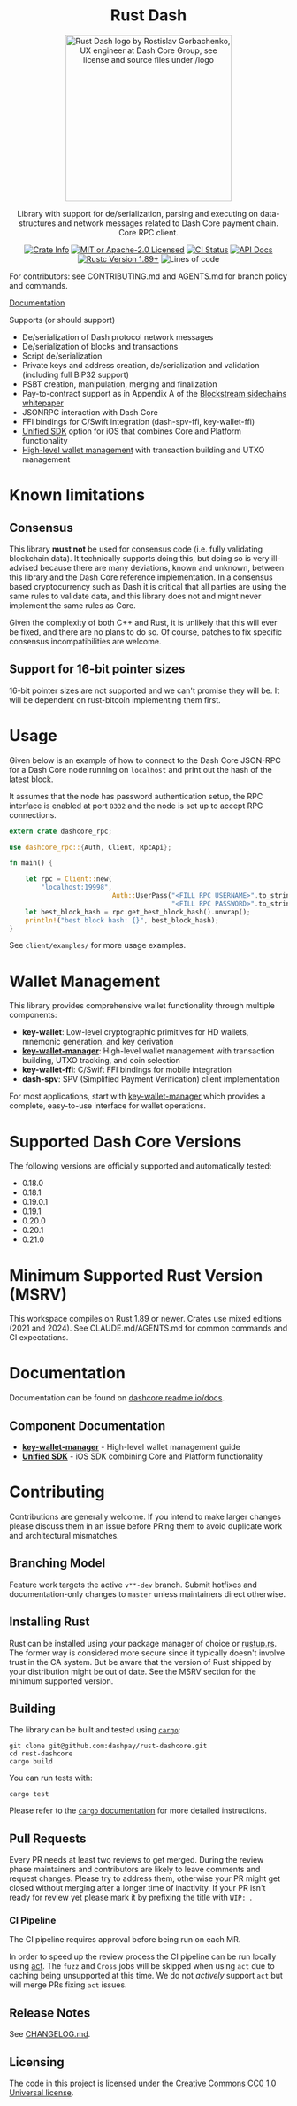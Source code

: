 <div align="center">
  <h1>Rust Dash</h1>

  <img alt="Rust Dash logo by Rostislav Gorbachenko, UX engineer at Dash Core Group, see license and source files under /logo" src="./logo/rust-dash-together.png" width="300" />

  <p>Library with support for de/serialization, parsing and executing on data-structures
    and network messages related to Dash Core payment chain. Core RPC client.
  </p>

  <p>
    <a href="https://crates.io/crates/dash"><img alt="Crate Info" src="https://img.shields.io/crates/v/dash.svg"/></a>
    <a href="https://github.com/dashevo/rust-dashcore/blob/master/LICENSE"><img alt="MIT or Apache-2.0 Licensed" src="https://img.shields.io/badge/license-MIT%2FApache--2.0-blue.svg"/></a>
    <a href="https://github.com/dashevo/rust-dashcore/actions?query=workflow%3AContinuous%20integration"><img alt="CI Status" src="https://github.com/dashevo/rust-dashcore/workflows/Continuous%20integration/badge.svg"></a>
    <a href="https://docs.rs"><img alt="API Docs" src="https://img.shields.io/badge/docs.rs-rust--dashcore-green"/></a>
    <a href="#minimum-supported-rust-version-msrv"><img alt="Rustc Version 1.89+" src="https://img.shields.io/badge/rustc-1.89%2B-lightgrey.svg"/></a>
    <img alt="Lines of code" src="https://img.shields.io/tokei/lines/github/dashevo/rust-dashcore">
  </p>
</div>

For contributors: see CONTRIBUTING.md and AGENTS.md for branch policy and commands.

[Documentation](https://dashcore.readme.io/docs)

Supports (or should support)

* De/serialization of Dash protocol network messages
* De/serialization of blocks and transactions
* Script de/serialization
* Private keys and address creation, de/serialization and validation (including full BIP32 support)
* PSBT creation, manipulation, merging and finalization
* Pay-to-contract support as in Appendix A of the [Blockstream sidechains whitepaper](https://www.blockstream.com/sidechains.pdf)
* JSONRPC interaction with Dash Core
* FFI bindings for C/Swift integration (dash-spv-ffi, key-wallet-ffi)
* [Unified SDK](UNIFIED_SDK.md) option for iOS that combines Core and Platform functionality
* [High-level wallet management](key-wallet-manager/README.md) with transaction building and UTXO management

# Known limitations

## Consensus

This library **must not** be used for consensus code (i.e. fully validating
blockchain data). It technically supports doing this, but doing so is very
ill-advised because there are many deviations, known and unknown, between
this library and the Dash Core reference implementation. In a consensus
based cryptocurrency such as Dash it is critical that all parties are
using the same rules to validate data, and this library does not and might
never implement the same rules as Core.

Given the complexity of both C++ and Rust, it is unlikely that this will
ever be fixed, and there are no plans to do so. Of course, patches to
fix specific consensus incompatibilities are welcome.

## Support for 16-bit pointer sizes

16-bit pointer sizes are not supported and we can't promise they will be.
It will be dependent on rust-bitcoin implementing them first.

# Usage
Given below is an example of how to connect to the Dash Core JSON-RPC for a Dash Core node running on `localhost`
and print out the hash of the latest block.

It assumes that the node has password authentication setup, the RPC interface is enabled at port `8332` and the node
is set up to accept RPC connections.

```rust
extern crate dashcore_rpc;

use dashcore_rpc::{Auth, Client, RpcApi};

fn main() {

    let rpc = Client::new(
        "localhost:19998",
                          Auth::UserPass("<FILL RPC USERNAME>".to_string(),
                                         "<FILL RPC PASSWORD>".to_string())).unwrap();
    let best_block_hash = rpc.get_best_block_hash().unwrap();
    println!("best block hash: {}", best_block_hash);
}
```

See `client/examples/` for more usage examples.

# Wallet Management

This library provides comprehensive wallet functionality through multiple components:

* **key-wallet**: Low-level cryptographic primitives for HD wallets, mnemonic generation, and key derivation
* **[key-wallet-manager](key-wallet-manager/README.md)**: High-level wallet management with transaction building, UTXO tracking, and coin selection
* **key-wallet-ffi**: C/Swift FFI bindings for mobile integration
* **dash-spv**: SPV (Simplified Payment Verification) client implementation

For most applications, start with [key-wallet-manager](key-wallet-manager/README.md) which provides a complete, easy-to-use interface for wallet operations.

# Supported Dash Core Versions
The following versions are officially supported and automatically tested:
* 0.18.0
* 0.18.1
* 0.19.0.1
* 0.19.1
* 0.20.0
* 0.20.1
* 0.21.0

# Minimum Supported Rust Version (MSRV)
This workspace compiles on Rust 1.89 or newer. Crates use mixed editions (2021 and 2024). See CLAUDE.md/AGENTS.md for common commands and CI expectations.


# Documentation

Documentation can be found on [dashcore.readme.io/docs](https://dashcore.readme.io/docs).

## Component Documentation

* **[key-wallet-manager](key-wallet-manager/README.md)** - High-level wallet management guide
* **[Unified SDK](UNIFIED_SDK.md)** - iOS SDK combining Core and Platform functionality

# Contributing

Contributions are generally welcome. If you intend to make larger changes please
discuss them in an issue before PRing them to avoid duplicate work and
architectural mismatches.

## Branching Model

Feature work targets the active `v**-dev` branch. Submit hotfixes and documentation-only changes to `master` unless maintainers direct otherwise.

## Installing Rust

Rust can be installed using your package manager of choice or
[rustup.rs](https://rustup.rs). The former way is considered more secure since
it typically doesn't involve trust in the CA system. But be aware that the
version of Rust shipped by your distribution might be out of date. See the
MSRV section for the minimum supported version.

## Building

The library can be built and tested using [`cargo`](https://github.com/rust-lang/cargo/):

```
git clone git@github.com:dashpay/rust-dashcore.git
cd rust-dashcore
cargo build
```

You can run tests with:

```
cargo test
```

Please refer to the [`cargo` documentation](https://doc.rust-lang.org/stable/cargo/) for more detailed instructions.

## Pull Requests

Every PR needs at least two reviews to get merged. During the review phase
maintainers and contributors are likely to leave comments and request changes.
Please try to address them, otherwise your PR might get closed without merging
after a longer time of inactivity. If your PR isn't ready for review yet please
mark it by prefixing the title with `WIP: `.

### CI Pipeline

The CI pipeline requires approval before being run on each MR.

In order to speed up the review process the CI pipeline can be run locally using
[act](https://github.com/nektos/act). The `fuzz` and `Cross` jobs will be
skipped when using `act` due to caching being unsupported at this time. We do
not *actively* support `act` but will merge PRs fixing `act` issues.


## Release Notes

See [CHANGELOG.md](CHANGELOG.md).


## Licensing

The code in this project is licensed under the [Creative Commons CC0 1.0
Universal license](LICENSE).
